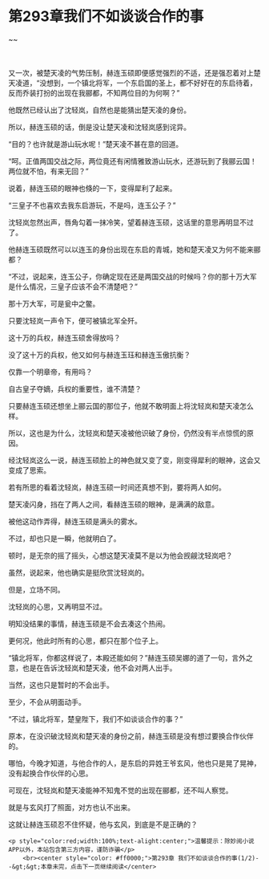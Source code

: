 # 第293章我们不如谈谈合作的事
~~
    	    <p name="pagetop" href="javascript:void(0);" onclick="return false" style="line-height: 35px;padding: 10px;color: #333;"> </p><p>又一次，被楚天凌的气势压制，赫连玉硕即便感觉强烈的不适，还是强忍着对上楚天凌道，“没想到，一个镇北将军，一个东启国的圣上，都不好好在的东启待着，反而乔装打扮的出现在我郦都，不知两位目的为何啊？”</p><p>他既然已经认出了沈轻岚，自然也是能猜出楚天凌的身份。</p><p>所以，赫连玉硕的话，倒是没让楚天凌和沈轻岚感到诧异。</p><p>“目的？也许就是游山玩水呢！”楚天凌不甚在意的回道。</p><p>“呵。正值两国交战之际，两位竟还有闲情雅致游山玩水，还游玩到了我郦云国！两位就不怕，有来无回？”</p><p>说着，赫连玉硕的眼神也倏的一下，变得犀利了起来。</p><p>“三皇子不也喜欢去我东启游玩，不是吗，连玉公子？”</p><p>沈轻岚忽然出声，唇角勾着一抹冷笑，望着赫连玉硕，这话里的意思再明显不过了。</p><p>他赫连玉硕既然可以以连玉的身份出现在东启的青城，她和楚天凌又为何不能来郦都？</p><p>“不过，说起来，连玉公子，你确定现在还是两国交战的时候吗？你的那十万大军是什么情况，三皇子应该不会不清楚吧？”</p><p>那十万大军，可是瓮中之鳖。</p><p>只要沈轻岚一声令下，便可被镇北军全歼。</p><p>这十万的兵权，赫连玉硕舍得放吗？</p><p>没了这十万的兵权，他又如何与赫连玉珏和赫连玉傲抗衡？</p><p>仅靠一个明章帝，有用吗？</p><p>自古皇子夺嫡，兵权的重要性，谁不清楚？</p><p>只要赫连玉硕还想坐上郦云国的那位子，他就不敢明面上将沈轻岚和楚天凌怎么样。</p><p>所以，这也是为什么，沈轻岚和楚天凌被他识破了身份，仍然没有半点惊慌的原因。</p><p>经沈轻岚这么一说，赫连玉硕脸上的神色就又变了变，刚变得犀利的眼神，这会又变成了思索。</p><p>若有所思的看着沈轻岚，赫连玉硕一时间还真想不到，要将两人如何。</p><p>楚天凌闪身，挡在了两人之间，看赫连玉硕的眼神，是满满的敌意。</p><p>被他这动作弄得，赫连玉硕是满头的雾水。</p><p>不过，却也只是一瞬，他就明白了。</p><p>顿时，是无奈的摇了摇头，心想这楚天凌莫不是以为他会觊觎沈轻岚吧？</p><p>虽然，说起来，他也确实是挺欣赏沈轻岚的。</p><p>但是，立场不同。</p><p>沈轻岚的心思，又再明显不过。</p><p>明知没结果的事情，赫连玉硕是不会去凑这个热闹。</p><p>更何况，他此时所有的心思，都只在那个位子上。</p><p>“镇北将军，你都这样说了，本殿还能如何？”赫连玉硕吴娜的道了一句，言外之意，也是在告诉沈轻岚和楚天凌，他不会对两人出手。</p><p>当然，这也只是暂时的不会出手。</p><p>至少，不会从明面动手。</p><p>“不过，镇北将军，楚皇陛下，我们不如谈谈合作的事？”</p><p>原本，在没识破沈轻岚和楚天凌的身份之前，赫连玉硕是没有想过要换合作伙伴的。</p><p>哪怕，今晚才知道，与他合作的人，是东启的异姓王爷玄风，他也只是晃了晃神，没有起换合作伙伴的心思。</p><p>可现在，沈轻岚和楚天凌能神不知鬼不觉的出现在郦都，还不叫人察觉。</p><p>就是与玄风打了照面，对方也认不出来。</p><p>这就让赫连玉硕忍不住怀疑，他与玄风，到底是不是正确的？</p>
    	
   	<p style="color:red;width:100%;text-alight:center;">温馨提示：除妙阅小说APP以外，本站包含第三方内容，谨防诈骗</p>
    	<br><center style="color: #ff0000;">第293章 我们不如谈谈合作的事(1/2)--&gt;&gt;本章未完，点击下一页继续阅读</center>
    	